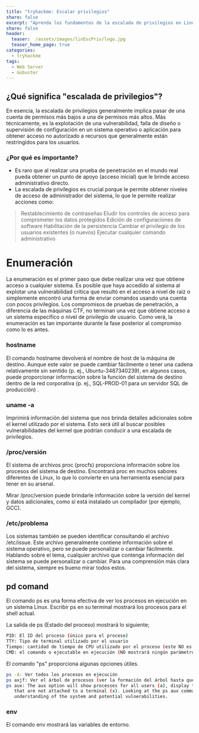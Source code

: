 ```yaml
---
title: "tryhackme: Escalar privilegios"
share: false
excerpt: "Aprenda los fundamentos de la escalada de privilegios en Linux. Desde la enumeración hasta la explotación, conozca más de 8 técnicas diferentes de escalada de privilegios."
share: false
header:
  teaser:  /assets/images/linEscPriv/logo.jpg
  teaser_home_page: true
categories:
  - tryhackme
tags:
  - Web Server
  - Gobuster 
---
```


## ¿Qué significa "escalada de privilegios"?

En esencia, la escalada de privilegios generalmente implica pasar de una cuenta de permisos más bajos a una de permisos más altos.
Más técnicamente, es la explotación de una vulnerabilidad, falla de diseño o supervisión de configuración en un sistema operativo o 
aplicación para obtener acceso no autorizado a recursos que generalmente están restringidos para los usuarios.

### ¿Por qué es importante?

- Es raro que al realizar una prueba de penetración en el mundo real pueda obtener un punto de apoyo (acceso inicial) que le
brinde acceso administrativo directo.  
- La escalada de privilegios es crucial porque le permite obtener niveles de acceso de administrador 
del sistema, lo que le permite realizar acciones como:

> Restablecimiento de contraseñas 
> Eludir los controles de acceso para comprometer los datos protegidos 
> Edición de configuraciones de software 
> Habilitación de la persistencia 
> Cambiar el privilegio de los usuarios existentes (o nuevos) 
> Ejecutar cualquier comando administrativo 


# Enumeración

La enumeración es el primer paso que debe realizar una vez que obtiene acceso a cualquier sistema. Es posible que haya accedido al 
sistema al explotar una vulnerabilidad crítica que resultó en el acceso a nivel de raíz o simplemente encontró una forma de enviar 
comandos usando una cuenta con pocos privilegios. Los compromisos de pruebas de penetración, a diferencia de las máquinas CTF, no 
terminan una vez que obtiene acceso a un sistema específico o nivel de privilegio de usuario. Como verá, la enumeración es tan 
importante durante la fase posterior al compromiso como lo es antes.

### hostname

El comando hostname devolverá el nombre de host de la máquina de destino. Aunque este valor se puede cambiar fácilmente o tener una
cadena relativamente sin sentido (p. ej., Ubuntu-3487340239), en algunos casos, puede proporcionar información sobre la función del
sistema de destino dentro de la red corporativa (p. ej., SQL-PROD-01 para un servidor SQL de producción) .


### uname -a

Imprimirá información del sistema que nos brinda detalles adicionales sobre el kernel utilizado por el sistema. Esto será útil al 
buscar posibles vulnerabilidades del kernel que podrían conducir a una escalada de privilegios.


### /proc/versión

El sistema de archivos proc (procfs) proporciona información sobre los procesos del sistema de destino. Encontrará proc en muchos 
sabores diferentes de Linux, lo que lo convierte en una herramienta esencial para tener en su arsenal.

Mirar /proc/version puede brindarle información sobre la versión del kernel y datos adicionales, como si está instalado un 
compilador (por ejemplo, GCC).

### /etc/problema

Los sistemas también se pueden identificar consultando el archivo /etc/issue. Este archivo generalmente contiene información 
sobre el sistema operativo, pero se puede personalizar o cambiar fácilmente. Hablando sobre el tema, cualquier archivo que contenga 
información del sistema se puede personalizar o cambiar. Para una comprensión más clara del sistema, siempre es bueno mirar todos 
estos.

## pd comand

El comando ps es una forma efectiva de ver los procesos en ejecución en un sistema Linux. Escribir ps en su terminal mostrará los 
procesos para el shell actual.

La salida de ps (Estado del proceso) mostrará lo siguiente;

```bash
PID: El ID del proceso (único para el proceso)
TTY: Tipo de terminal utilizado por el usuario
Tiempo: cantidad de tiempo de CPU utilizado por el proceso (este NO es el tiempo que se ha estado ejecutando este proceso)
CMD: el comando o ejecutable en ejecución (NO mostrará ningún parámetro de línea de comando)
```

El comando "ps" proporciona algunas opciones útiles.

```bash
ps -A: Ver todos los procesos en ejecución
ps axjf: Ver el árbol de procesos (ver la formación del árbol hasta que se ejecute ps axjf a continuación)
ps aux: The aux option will show processes for all users (a), display the user that launched the process (u),and show processes  
   that are not attached to a terminal (x). Looking at the ps aux command output, we can have a better 
   understanding of the system and potential vulnerabilities.
```

### env 

El comando env mostrará las variables de entorno.


